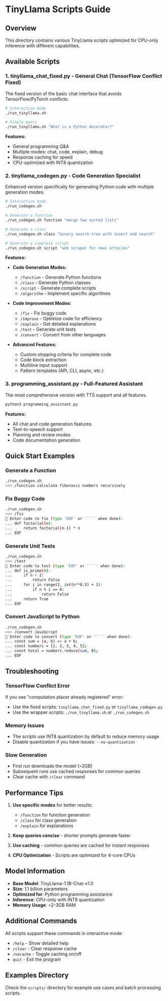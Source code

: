 # TinyLlama Scripts Guide

## Overview
This directory contains various TinyLlama scripts optimized for CPU-only inference with different capabilities.

## Available Scripts

### 1. **tinyllama_chat_fixed.py** - General Chat (TensorFlow Conflict Fixed)
The fixed version of the basic chat interface that avoids TensorFlow/PyTorch conflicts.

```bash
# Interactive mode
./run_tinyllama.sh

# Single query
./run_tinyllama.sh "What is a Python decorator?"
```

**Features:**
- General programming Q&A
- Multiple modes: chat, code, explain, debug
- Response caching for speed
- CPU-optimized with INT8 quantization

### 2. **tinyllama_codegen.py** - Code Generation Specialist
Enhanced version specifically for generating Python code with multiple generation modes.

```bash
# Interactive mode
./run_codegen.sh

# Generate a function
./run_codegen.sh function "merge two sorted lists"

# Generate a class
./run_codegen.sh class "binary search tree with insert and search"

# Generate a complete script
./run_codegen.sh script "web scraper for news articles"
```

**Features:**
- **Code Generation Modes:**
  - `/function` - Generate Python functions
  - `/class` - Generate Python classes  
  - `/script` - Generate complete scripts
  - `/algorithm` - Implement specific algorithms
  
- **Code Improvement Modes:**
  - `/fix` - Fix buggy code
  - `/improve` - Optimize code for efficiency
  - `/explain` - Get detailed explanations
  - `/test` - Generate unit tests
  - `/convert` - Convert from other languages

- **Advanced Features:**
  - Custom stopping criteria for complete code
  - Code block extraction
  - Multiline input support
  - Pattern templates (API, CLI, async, etc.)

### 3. **programming_assistant.py** - Full-Featured Assistant
The most comprehensive version with TTS support and all features.

```bash
python3 programming_assistant.py
```

**Features:**
- All chat and code generation features
- Text-to-speech support
- Planning and review modes
- Code documentation generation

## Quick Start Examples

### Generate a Function
```bash
./run_codegen.sh
>>> /function calculate fibonacci numbers recursively
```

### Fix Buggy Code
```bash
./run_codegen.sh
>>> /fix
📝 Enter code to fix (type 'EOF' or '```' when done):
... def factorial(n):
...     return factorial(n-1) * n
... EOF
```

### Generate Unit Tests
```bash
./run_codegen.sh
>>> /test
📝 Enter code to test (type 'EOF' or '```' when done):
... def is_prime(n):
...     if n < 2:
...         return False
...     for i in range(2, int(n**0.5) + 1):
...         if n % i == 0:
...             return False
...     return True
... EOF
```

### Convert JavaScript to Python
```bash
./run_codegen.sh
>>> /convert JavaScript
📝 Enter code to convert (type 'EOF' or '```' when done):
... const sum = (a, b) => a + b;
... const numbers = [1, 2, 3, 4, 5];
... const total = numbers.reduce(sum, 0);
... EOF
```

## Troubleshooting

### TensorFlow Conflict Error
If you see "computation placer already registered" error:
- Use the fixed scripts: `tinyllama_chat_fixed.py` or `tinyllama_codegen.py`
- Use the wrapper scripts: `./run_tinyllama.sh` or `./run_codegen.sh`

### Memory Issues
- The scripts use INT8 quantization by default to reduce memory usage
- Disable quantization if you have issues: `--no-quantization`

### Slow Generation
- First run downloads the model (~2GB)
- Subsequent runs use cached responses for common queries
- Clear cache with `/clear` command

## Performance Tips

1. **Use specific modes** for better results:
   - `/function` for function generation
   - `/class` for class generation
   - `/explain` for explanations

2. **Keep queries concise** - shorter prompts generate faster

3. **Use caching** - common queries are cached for instant responses

4. **CPU Optimization** - Scripts are optimized for 4-core CPUs

## Model Information

- **Base Model**: TinyLlama-1.1B-Chat-v1.0
- **Size**: 1.1 billion parameters
- **Optimized for**: Python programming assistance
- **Inference**: CPU-only with INT8 quantization
- **Memory Usage**: ~2-3GB RAM

## Additional Commands

All scripts support these commands in interactive mode:
- `/help` - Show detailed help
- `/clear` - Clear response cache
- `/nocache` - Toggle caching on/off
- `quit` - Exit the program

## Examples Directory

Check the `scripts/` directory for example use cases and batch processing scripts.
